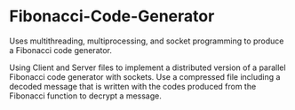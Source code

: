 # Fibonacci-Code-Generator

Uses multithreading, multiprocessing, and socket programming to produce a Fibonacci code generator.

Using Client and Server files to implement a distributed version of a parallel Fibonacci code generator with sockets.
Use a compressed file including a decoded message that is written with the codes produced from the Fibonacci function to decrypt a message.
